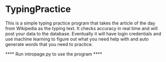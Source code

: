 # TypingPractice
This is a simple typing practice program that takes the article of the day
from Wikipedia as the typing text. It checks accuracy in real time and will 
post your data to the database. Eventually it will have login credentials
and use machine learning to figure out what you need help with and auto 
generate words that you need to practice. 


**** Run intropage.py to use the program ****
